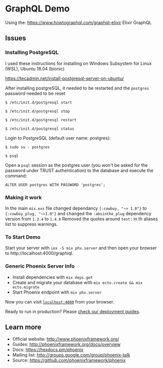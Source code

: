 # GraphQL Demo

Using the: https://www.howtographql.com/graphql-elixir  Elixir GraphQL

## Issues

### Installing PostgreSQL

I used these instructions for installing on Windows Subsystem for Linux (WSL), Ubuntu 18.04 (bionic)

https://tecadmin.net/install-postgresql-server-on-ubuntu/

After installing postgreSQL, it needed to be restarted and the `postgres` password needed to be reset

`$ /etc/init.d/postgresql start`

`$ /etc/init.d/postgresql stop`

`$ /etc/init.d/postgresql restart`

`$ /etc/init.d/postgresql status`

Login to PostgreSQL (default user name: postgres):  

`$ sudo su - postgres`

`$ psql`

Open a `psql` session as the postgres user (you won't be asked for the password
under TRUST authentication) to the database and execute the command:

`ALTER USER postgres WITH PASSWORD 'postgres';`


### Making it work

In the main `mix.exs` file  changed dependancy `{:cowboy, "~> 1.0"}`  to `{:cowboy_plug, "~>1.0"}`
and changed the `:absinthe_plug` dependency version from `1.3.4` to `1.4.6`
Removed the quotes around `test:` in th aliases list to suppress warnings.

### To Start Demo
Start your server with `iex -S mix phx.server` and then open your browser to http://localhost:4000/graphiql.


### Generic Phoenix Server Info

  * Install dependencies with `mix deps.get`
  * Create and migrate your database with `mix ecto.create && mix ecto.migrate`
  * Start Phoenix endpoint with `mix phx.server`

Now you can visit [`localhost:4000`](http://localhost:4000) from your browser.

Ready to run in production? Please [check our deployment guides](http://www.phoenixframework.org/docs/deployment).

## Learn more

  * Official website: http://www.phoenixframework.org/
  * Guides: http://phoenixframework.org/docs/overview
  * Docs: https://hexdocs.pm/phoenix
  * Mailing list: http://groups.google.com/group/phoenix-talk
  * Source: https://github.com/phoenixframework/phoenix
